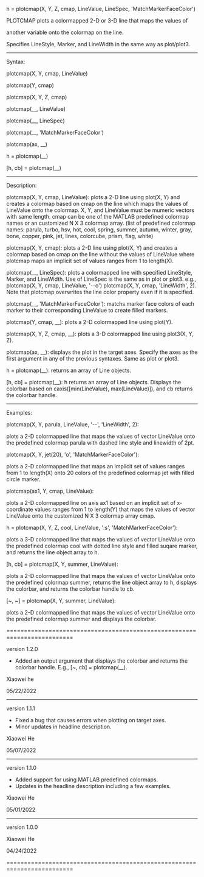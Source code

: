 h = plotcmap(X, Y, Z, cmap, LineValue, LineSpec, 'MatchMarkerFaceColor')

PLOTCMAP plots a colormapped 2-D or 3-D line that maps the values of

  another variable onto the colormap on the line.

  Specifies LineStyle, Marker, and LineWidth in the same way as plot/plot3.

-------------------------------------------------------------------------
 
Syntax:

plotcmap(X, Y, cmap, LineValue)

plotcmap(Y, cmap)

plotcmap(X, Y, Z, cmap)

plotcmap(__, LineValue)

plotcmap(__, LineSpec)

plotcmap(__, 'MatchMarkerFaceColor')

plotcmap(ax, __)

h = plotcmap(__)

[h, cb] = plotcmap(__)

-------------------------------------------------------------------------

Description:

plotcmap(X, Y, cmap, LineValue): plots a 2-D line using plot(X, Y) and
                                 creates a colormap based on cmap on the
                                 line which maps the values of LineValue
                                 onto the colormap.
                                 X, Y, and LineValue must be mumeric
                                 vectors with same length.
                                 cmap can be one of the MATLAB predefined
                                 colormap names or an customized N X 3
                                 colormap array.
                                 (list of predefined colormap names:
                                 parula, turbo, hsv, hot, cool, spring,
                                 summer, autumn, winter, gray, bone,
                                 copper, pink, jet, lines, colorcube,
                                 prism, flag, white)


plotcmap(X, Y, cmap): plots a 2-D line using plot(X, Y) and creates a
                      colormap based on cmap on the line without the
                      values of LineValue where plotcmap maps an implicit
                      set of values ranges from 1 to length(X).


plotcmap(__, LineSpec): plots a colormapped line with specified
                        LineStyle, Marker, and LineWidth. Use of LineSpec
                        is the same as in plot or plot3.
                        e.g., plotcmap(X, Y, cmap, LineValue, '--o')
                        plotcmap(X, Y, cmap, 'LineWidth', 2).
                        Note that plotcmap overwrites the line color
                        property even if it is specified.


plotcmap(__, 'MatchMarkerFaceColor'): matchs marker face colors of
                                      each marker to their corresponding
                                      LineValue to create filled markers.


plotcmap(Y, cmap, __): plots a 2-D colormapped line using plot(Y).


plotcmap(X, Y, Z, cmap, __): plots a 3-D colormapped line using
                             plot3(X, Y, Z).


plotcmap(ax, __): displays the plot in the target axes. Specify the axes
                  as the first argument in any of the previous syntaxes.
                  Same as plot or plot3.


h = plotcmap(__): returns an array of Line objects.

[h, cb] = plotcmap(__): h returns an array of Line objects. Displays
                         the colorbar based on
                         caxis([min(LineValue), max(LineValue)]), and cb
                         returns the colorbar handle.

-------------------------------------------------------------------------

Examples:

plotcmap(X, Y, parula, LineValue, '--', 'LineWidth', 2):

  plots a 2-D colormapped line that maps the values of vector LineValue
  onto the predefined colormap parula with dashed line style and
  linewidth of 2pt.


plotcmap(X, Y, jet(20), 'o', 'MatchMarkerFaceColor'):

  plots a 2-D colormapped line that maps an implicit set of values ranges
  from 1 to length(X) onto 20 colors of the predefined colormap jet with
  filled circle marker.


plotcmap(ax1, Y, cmap, LineValue):

  plots a 2-D colormapped line on axis ax1 based on an implicit set of
  x-coordinate values ranges from 1 to length(Y) that maps the values of
  vector LineValue onto the customized N X 3 colormap array cmap.


h = plotcmap(X, Y, Z, cool, LineValue, ':s', 'MatchMarkerFaceColor'):

  plots a 3-D colormapped line that maps the values of vector LineValue
  onto the predefined colormap cool with dotted line style and filled
  suqare marker, and returns the line object array to h.
  
[h, cb] = plotcmap(X, Y, summer, LineValue):

   plots a 2-D colormapped line that maps the values of vector LineValue
   onto the predefined colormap summer, returns the line object array to
   h, displays the colorbar, and returns the colorbar handle to cb.

[~, ~] = plotcmap(X, Y, summer, LineValue):

   plots a 2-D colormapped line that maps the values of vector LineValue
   onto the predefined colormap summer and displays the colorbar.
  
=========================================================================

version 1.2.0
  - Added an output argument that displays the colorbar and returns the
    colorbar handle. E.g., [~, cb] = plotcmap(__).

Xiaowei he

05/22/2022

-------------------------------------------------------------------------

version 1.1.1
  - Fixed a bug that causes errors when plotting on target axes.
  - Minor updates in headline description.

Xiaowei He

05/07/2022

-------------------------------------------------------------------------

version 1.1.0
  - Added support for using MATLAB predefined colormaps.
  - Updates in the headline description including a few examples.

Xiaowei He

05/01/2022

-------------------------------------------------------------------------

version 1.0.0

Xiaowei He

04/24/2022

=========================================================================
